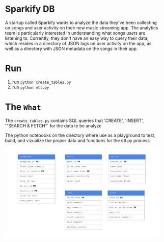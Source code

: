 # Sparkify DB

A startup called Sparkify wants to analyze the data they've been collecting on songs and user activity on their new music streaming app. The analytics team is particularly interested in understanding what songs users are listening to. Currently, they don't have an easy way to query their data, which resides in a directory of JSON logs on user activity on the app, as well as a directory with JSON metadata on the songs in their app.

# Run
1. run `python create_tables.py`
2. run `python etl.py`

# The `What`

The `create_tables.py` contains SQL queries that 'CREATE', 'INSERT', '"SEARCH & FETCH"' for the data to be analyze

The python notebooks on the directory where use as a playground to test, build, and vizualize the proper data and functions for the etl.py process

![](./diagram.png)